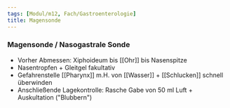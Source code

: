 ```yaml
---
tags: [Modul/m12, Fach/Gastroenterologie]
title: Magensonde
---
```

### Magensonde / Nasogastrale Sonde
- Vorher Abmessen: Xiphoideum bis [[Ohr]] bis Nasenspitze
- Nasentropfen + Gleitgel fakultativ
- Gefahrenstelle [[Pharynx]] m.H. von [[Wasser]] + [[Schlucken]] schnell überwinden
- Anschließende Lagekontrolle: Rasche Gabe von 50 ml Luft + Auskultation ("Blubbern")